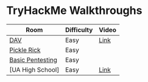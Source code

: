 # TryHackMe Walkthroughs

| Room | Difficulty | Video |
|--------------|------------------|-----------|
|[DAV](https://cyb3r-phantom.gitbook.io/dav/)|Easy|[Link](https://youtu.be/GoCwjp4hXqg)|
|[Pickle Rick](https://cyb3r-phantom.gitbook.io/pickle-rick/)|Easy|
|[Basic Pentesting](https://cyb3r-phantom.gitbook.io/basic-pentesting/)|Easy|
|[UA High School]|Easy|[Link](https://youtu.be/uDKztVbnGhM)|
